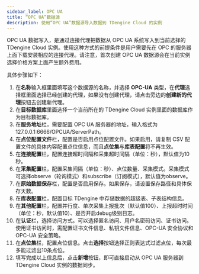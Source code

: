 ```yaml
---
sidebar_label: OPC UA
title: “OPC UA”数据源
description: 使用“OPC UA”数据源导入数据到 TDengine Cloud 的实例
---
```

OPC UA 数据写入，是通过连接代理把数据从 OPC UA 系统写入到当前选择的 TDengine Cloud 实例。使用这种方式的前提条件是用户需要先在 OPC 的服务器上面下载安装相应的连接代理。请注意，首次创建 OPC UA 数据源会在当前实例选择价格方案上面产生额外费用。

具体步骤如下：

1. 在**名称**输入框里面填写这个数据源的名称，并选择 **OPC-UA** 类型，在**代理**选择框里面选择已经创建的代理，如果没有创建代理，请点击旁边的**创建新的代理**按钮去创建新代理。
2. 在**目标数据库**里面选择一个当前所在的 TDengine Cloud 实例里面的数据库作为目标数据库。
3. 在**服务地址**栏，需要配置 OPC UA 服务器的地址，输入格式为 127.0.0.1:6666/OPCUA/ServerPath。
4. 在**点位配置文件**栏，配置是否启用点位配置文件。如果启用，请复制 CSV 配置文件的具体内容配置点位信息，而且**点位集**与**库表配置**将不再生效。
5. 在**连接配置**栏，配置连接超时间隔和采集超时间隔（单位：秒），默认值为10秒。
6. 在**采集配置**栏，配置采集间隔（单位：秒）、点位数量、采集模式。采集模式可选择observe（轮询模式）和subscribe（订阅模式），默认值为observe。
7. 在**原始数据保存**栏，配置是否启用保存。如果保存，请设置保存路径和具体保存天数。
8. 在**库表配置**栏，配置目标 TDengine 中存储数据的超级表、子表结构信息。
9. 在**其他配置**栏，配置并行度、单次采集上报批次（默认值100）、上报超时时间（单位：秒，默认值10）、是否开启debug级别日志。
10. 在**认证**栏，选择访问方式。可以选择匿名访问、用户名密码访问、证书访问。使用证书访问时，需配置证书文件信息、私钥文件信息、OPC-UA 安全协议和 OPC-UA 安全策略。
11. 在**点位集**栏，配置点位信息。点击**选择**按钮选择正则表达式过滤点位，每次最多能过滤出10条点位。
12. 填写完成以上信息后，点击**新增**按钮，即可直接启动从 OPC UA 服务器到 TDengine Cloud 实例的数据同步。
